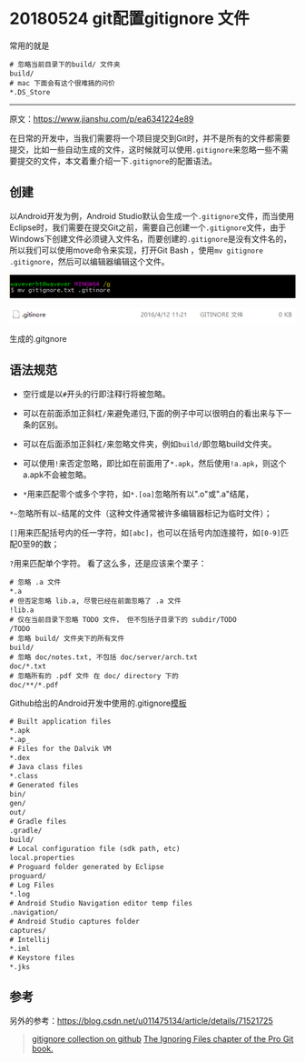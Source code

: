 # 20180524 git配置gitignore 文件

常用的就是

```shell
# 忽略当前目录下的build/ 文件夹
build/ 
# mac 下面会有这个很难搞的问价
*.DS_Store
```





------

原文：https://www.jianshu.com/p/ea6341224e89

在日常的开发中，当我们需要将一个项目提交到Git时，并不是所有的文件都需要提交，比如一些自动生成的文件，这时候就可以使用`.gitignore`来忽略一些不需要提交的文件，本文着重介绍一下`.gitignore`的配置语法。

## 创建

以Android开发为例，Android Studio默认会生成一个`.gitignore`文件，而当使用Eclipse时，我们需要在提交Git之前，需要自己创建一个`.gitignore`文件，由于Windows下创建文件必须键入文件名，而要创建的`.gitignore`是没有文件名的，所以我们可以使用move命令来实现，打开Git Bash ，使用`mv gitignore .gitignore`，然后可以编辑器编辑这个文件。

![img](20180524git配置gitignore文件_01.png)



![img](20180524git配置gitignore文件_02.png)



生成的.gitgnore

## 语法规范

- 空行或是以`#`开头的行即注释行将被忽略。

- 可以在前面添加正斜杠`/`来避免递归,下面的例子中可以很明白的看出来与下一条的区别。

- 可以在后面添加正斜杠`/`来忽略文件夹，例如`build/`即忽略build文件夹。

- 可以使用`!`来否定忽略，即比如在前面用了`*.apk`，然后使用`!a.apk`，则这个a.apk不会被忽略。

-  `*`用来匹配零个或多个字符，如`*.[oa]`忽略所有以".o"或".a"结尾，

  `*~`忽略所有以`~`结尾的文件（这种文件通常被许多编辑器标记为临时文件）；

  `[]`用来匹配括号内的任一字符，如`[abc]`，也可以在括号内加连接符，如`[0-9]`匹配0至9的数；

  `?`用来匹配单个字符。
   看了这么多，还是应该来个栗子：

```Shell
# 忽略 .a 文件
*.a
# 但否定忽略 lib.a, 尽管已经在前面忽略了 .a 文件
!lib.a
# 仅在当前目录下忽略 TODO 文件， 但不包括子目录下的 subdir/TODO
/TODO
# 忽略 build/ 文件夹下的所有文件
build/
# 忽略 doc/notes.txt, 不包括 doc/server/arch.txt
doc/*.txt
# 忽略所有的 .pdf 文件 在 doc/ directory 下的
doc/**/*.pdf
```

Github给出的Android开发中使用的.gitignore[模板](https://link.jianshu.com?t=https://github.com/github/gitignore/blob/master/Android.gitignore)

```Shell
# Built application files
*.apk
*.ap_
# Files for the Dalvik VM
*.dex
# Java class files
*.class
# Generated files
bin/
gen/
out/
# Gradle files
.gradle/
build/
# Local configuration file (sdk path, etc)
local.properties
# Proguard folder generated by Eclipse
proguard/
# Log Files
*.log
# Android Studio Navigation editor temp files
.navigation/
# Android Studio captures folder
captures/
# Intellij
*.iml
# Keystore files
*.jks
```

## 参考

另外的参考：https://blog.csdn.net/u011475134/article/details/71521725

> [gitignore collection on github](https://link.jianshu.com?t=https://github.com/github/gitignore)
>  [The Ignoring Files chapter of the Pro Git book.](https://link.jianshu.com?t=https://git-scm.com/book/en/v2/Git-Basics-Recording-Changes-to-the-Repository#Ignoring-Files)

 

 

 

 

 